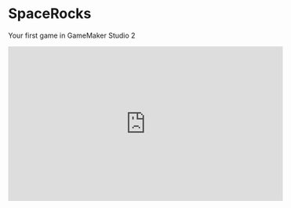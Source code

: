 # SpaceRocks
Your first game in GameMaker Studio 2
<iframe width="560" height="315" src="https://www.youtube.com/embed/raGK_j1NVdE" frameborder="0" allow="accelerometer; autoplay; encrypted-media; gyroscope; picture-in-picture" allowfullscreen></iframe>

